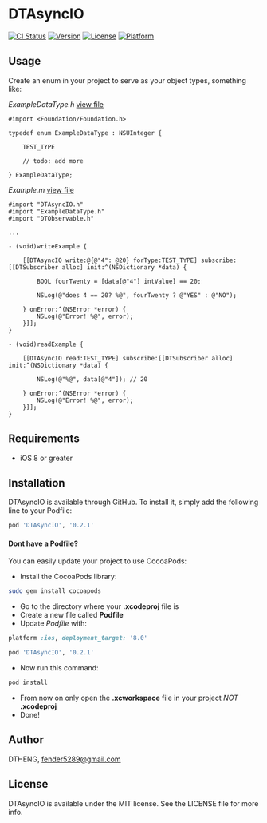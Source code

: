 # DTAsyncIO

[![CI Status](http://img.shields.io/travis/DTHENG/DTAsyncIO.svg?style=flat)](https://travis-ci.org/DTHENG/DTAsyncIO)
[![Version](https://img.shields.io/cocoapods/v/DTAsyncIO.svg?style=flat)](http://cocoadocs.org/docsets/DTAsyncIO)
[![License](https://img.shields.io/cocoapods/l/DTAsyncIO.svg?style=flat)](http://cocoadocs.org/docsets/DTAsyncIO)
[![Platform](https://img.shields.io/cocoapods/p/DTAsyncIO.svg?style=flat)](http://cocoadocs.org/docsets/DTAsyncIO)

## Usage

Create an enum in your project to serve as your object types, something like:

_ExampleDataType.h_ [view file](example_app/DTAsyncIOTest/ExampleDataType.h)

```obj-c
#import <Foundation/Foundation.h>

typedef enum ExampleDataType : NSUInteger {

	TEST_TYPE

	// todo: add more

} ExampleDataType;
```
	
_Example.m_ [view file](example_app/DTAsyncIOTest/Example.m)

```obj-c
#import "DTAsyncIO.h"
#import "ExampleDataType.h"
#import "DTObservable.h"

...

- (void)writeExample {

    [[DTAsyncIO write:@{@"4": @20} forType:TEST_TYPE] subscribe:[[DTSubscriber alloc] init:^(NSDictionary *data) {

        BOOL fourTwenty = [data[@"4"] intValue] == 20;

        NSLog(@"does 4 == 20? %@", fourTwenty ? @"YES" : @"NO");

    } onError:^(NSError *error) {
        NSLog(@"Error! %@", error);
    }]];
}

- (void)readExample {

    [[DTAsyncIO read:TEST_TYPE] subscribe:[[DTSubscriber alloc] init:^(NSDictionary *data) {

        NSLog(@"%@", data[@"4"]); // 20

    } onError:^(NSError *error) {
        NSLog(@"Error! %@", error);
    }]];
}
```

## Requirements

- iOS 8 or greater

## Installation

DTAsyncIO is available through GitHub. To install it, simply add the following line to your Podfile:

```ruby
pod 'DTAsyncIO', '0.2.1'
```

#### Dont have a Podfile? 

You can easily update your project to use CocoaPods:

- Install the CocoaPods library:
```sh
sudo gem install cocoapods
```
- Go to the directory where your __.xcodeproj__ file is
- Create a new file called __Podfile__
- Update _Podfile_ with:
```ruby
platform :ios, deployment_target: '8.0'

pod 'DTAsyncIO', '0.2.1'
```
- Now run this command:
```sh
pod install
```
- From now on only open the __.xcworkspace__ file in your project _NOT_ __.xcodeproj__
- Done!

## Author

DTHENG, fender5289@gmail.com

## License

DTAsyncIO is available under the MIT license. See the LICENSE file for more info.

